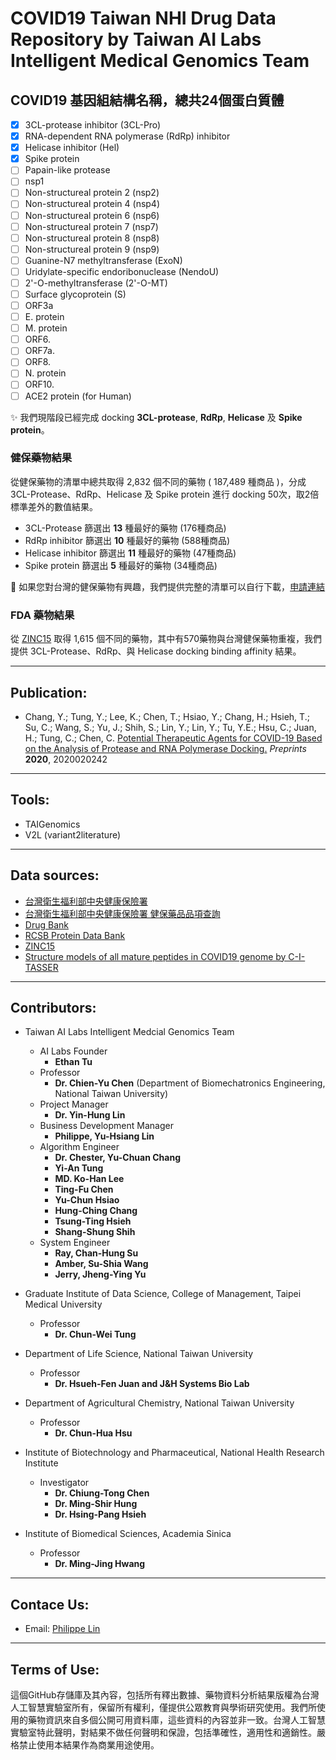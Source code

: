 # COVID19 Taiwan NHI Drug Data Repository by Taiwan AI Labs Intelligent Medical Genomics Team

## COVID19 基因組結構名稱，總共24個蛋白質體
- [x] 3CL-protease inhibitor (3CL-Pro)
- [x] RNA-dependent RNA polymerase (RdRp) inhibitor
- [x] Helicase inhibitor (Hel)
- [x] Spike protein
- [ ] Papain-like protease
- [ ] nsp1
- [ ] Non-structureal protein 2 (nsp2)
- [ ] Non-structureal protein 4 (nsp4)
- [ ] Non-structureal protein 6 (nsp6)
- [ ] Non-structureal protein 7 (nsp7)
- [ ] Non-structureal protein 8 (nsp8)
- [ ] Non-structureal protein 9 (nsp9)
- [ ] Guanine-N7 methyltransferase (ExoN)
- [ ] Uridylate-specific endoribonuclease (NendoU)
- [ ] 2'-O-methyltransferase (2'-O-MT)
- [ ] Surface glycoprotein (S)
- [ ] ORF3a
- [ ] E. protein
- [ ] M. protein
- [ ] ORF6.
- [ ] ORF7a.
- [ ] ORF8.
- [ ] N. protein
- [ ] ORF10.
- [ ] ACE2 protein (for Human)

:sparkles: 我們現階段已經完成 docking **3CL-protease**, **RdRp**, **Helicase** 及 **Spike protein**。

### 健保藥物結果

從健保藥物的清單中總共取得 2,832 個不同的藥物 ( 187,489 種商品 )，分成 3CL-Protease、RdRp、Helicase 及 Spike protein 進行 docking 50次，取2倍標準差外的數值結果。
* 3CL-Protease 篩選出 **13** 種最好的藥物 (176種商品)
* RdRp inhibitor 篩選出 **10** 種最好的藥物 (588種商品)
* Helicase inhibitor 篩選出 **11** 種最好的藥物 (47種商品)
* Spike protein 篩選出 **5** 種最好的藥物 (34種商品)

:pill: 如果您對台灣的健保藥物有興趣，我們提供完整的清單可以自行下載，[申請連結](https://forms.gle/62exURZBf2ZLDYuk9)
 
### FDA 藥物結果
從 [ZINC15](http://zinc15.docking.org/) 取得 1,615 個不同的藥物，其中有570藥物與台灣健保藥物重複，我們提供 3CL-Protease、RdRp、與 Helicase docking binding affinity 結果。

---
## Publication:

* Chang, Y.; Tung, Y.; Lee, K.; Chen, T.; Hsiao, Y.; Chang, H.; Hsieh, T.; Su, C.; Wang, S.; Yu, J.; Shih, S.; Lin, Y.; Lin, Y.; Tu, Y.E.; Hsu, C.; Juan, H.; Tung, C.; Chen, C. [Potential Therapeutic Agents for COVID-19 Based on the Analysis of Protease and RNA Polymerase Docking.](https://www.preprints.org/manuscript/202002.0242/v2) *Preprints* **2020**, 2020020242

---
## Tools:
* TAIGenomics
* V2L (variant2literature)

---
## Data sources:

* [台灣衛生福利部中央健康保險署](https://www.nhi.gov.tw/QueryN/Query1.aspx)
* [台灣衛生福利部中央健康保險署 健保藥品品項查詢](https://www.nhi.gov.tw/Content_List.aspx?n=238507DCFE832EAE&topn=3FC7D09599D25979)
* [Drug Bank](https://www.drugbank.ca/) 
* [RCSB Protein Data Bank](https://www.rcsb.org/)
* [ZINC15](http://zinc15.docking.org/)
* [Structure models of all mature peptides in COVID19 genome by C-I-TASSER](https://zhanglab.ccmb.med.umich.edu/C-I-TASSER/2019-nCov/)

---
## Contributors:

* Taiwan AI Labs Intelligent Medcial Genomics Team
    * AI Labs Founder
        * **Ethan Tu** 
    * Professor
        * **Dr. Chien-Yu Chen** (Department of Biomechatronics Engineering, National Taiwan University) 
    * Project Manager
        * **Dr. Yin-Hung Lin**
    * Business Development Manager
        * **Philippe, Yu-Hsiang Lin**
    * Algorithm Engineer
        * **Dr. Chester, Yu-Chuan Chang**
        * **Yi-An Tung**
        * **MD. Ko-Han Lee**
        * **Ting-Fu Chen**
        * **Yu-Chun Hsiao**
        * **Hung-Ching Chang**
        * **Tsung-Ting Hsieh**
        * **Shang-Shung Shih**
    * System Engineer
        *  **Ray, Chan-Hung Su**
        *  **Amber, Su-Shia Wang**
        *  **Jerry, Jheng-Ying Yu**

* Graduate Institute of Data Science, College of Management, Taipei Medical University
    * Professor
        * **Dr. Chun-Wei Tung**

* Department of Life Science, National Taiwan University
    * Professor
        * **Dr. Hsueh-Fen Juan and J&H Systems Bio Lab**

* Department of Agricultural Chemistry, National Taiwan University
    * Professor
        * **Dr. Chun-Hua Hsu**

* Institute of Biotechnology and Pharmaceutical, National Health Research Institute
    * Investigator
      * **Dr. Chiung-Tong Chen**
      * **Dr. Ming-Shir Hung**
      * **Dr. Hsing-Pang Hsieh**

* Institute of Biomedical Sciences, Academia Sinica
    * Professor
        * **Dr. Ming-Jing Hwang**

---
## Contace Us:

* Email: [Philippe Lin](philippe.lin@ailabs.tw)

---
## Terms of Use:

這個GitHub存儲庫及其內容，包括所有釋出數據、藥物資料分析結果版權為台灣人工智慧實驗室所有，保留所有權利，僅提供公眾教育與學術研究使用。我們所使用的藥物資訊來自多個公開可用資料庫，這些資料的內容並非一致。台灣人工智慧實驗室特此聲明，對結果不做任何聲明和保證，包括準確性，適用性和適銷性。嚴格禁止使用本結果作為商業用途使用。